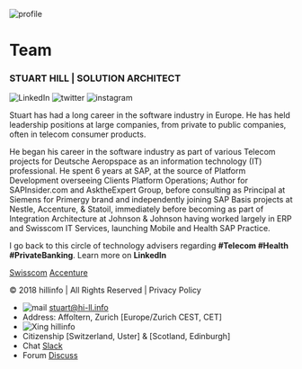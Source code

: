 ![profile](https://lh6.googleusercontent.com/uqw176ozxtR99m-F1rEVEHNjafuDEljhkC0ctusjlGvHogTRU0hawpey4Bs=w40)
# Team

### STUART HILL | SOLUTION ARCHITECT
![LinkedIn](https://lh5.googleusercontent.com/-bTfap3my7W4NXJgh20bQin-Q3W1PGUS-xuw5B3PuuRjoG5Ov8khzqiSfvs=w50) 
![twitter](https://lh5.googleusercontent.com/a22yI-6dVlUoNbGd1_PYNa9lvKpaYWYD_AxYHaE5W7Ry1nnXi4L9ldV6qk8=w50)
![instagram](https://lh5.googleusercontent.com/n777S_0bN5E_hMmetDXC2vgMCEe1Y-fE0-xmmxUIr2noRm_YjkHLwjYWv-I=w50) 

Stuart has had a long career in the software industry in Europe. He has held leadership positions at large companies, from private to public companies, often in telecom consumer products.

He began his career in the software industry as part of various Telecom projects for Deutsche Aeropspace as an information technology (IT) professional. He spent 6 years at SAP, at the source of Platform Development overseeing Clients Platform Operations; Author for SAPInsider.com and AsktheExpert Group, before consulting as Principal at Siemens for Primergy brand and independently joining SAP Basis projects at Nestle, Accenture, & Statoil, immediately before becoming as part of Integration Architecture at Johnson & Johnson having worked largely in ERP and Swisscom IT Services, launching Mobile and Health SAP Practice.

I go back to this circle of technology advisers regarding **#Telecom #Health #PrivateBanking**. Learn more on  **LinkedIn**

[Swisscom](https://media.licdn.com/dms/image/C4E0BAQE_tMd_dRgIzQ/company-logo_100_100/0?e=1542844800&v=beta&t=m1HwNcWFbSqSArOxlEXo3FVv61Zbry7c61-gy3FewDA)
[Accenture](https://media.licdn.com/dms/image/C4E0BAQE_tMd_dRgIzQ/company-logo_100_100/0?e=1542844800&v=beta&t=m1HwNcWFbSqSArOxlEXo3FVv61Zbry7c61-gy3FewDA)

© 2018 hillinfo | All Rights Reserved | Privacy Policy

- ![mail](https://lh6.googleusercontent.com/Qhi7XFcsQ_j4x8V_HaOdsyESNTDSYk5QaAxXGB4tzHGkV8hjBnW5ik63miQ=w50) stuart@hi-ll.info
- Address: Affoltern, Zurich [Europe/Zurich CEST, CET] 
- ![Xing](https://lh3.googleusercontent.com/P1KsEu_g3n7YaeQNOUnu2t8RS5_4nrTHdt_PSik5GhPSCIivD1DbeLnAnY8=w50) hillinfo
- Citizenship [Switzerland, Uster] & [Scotland, Edinburgh]
- Chat [Slack](http://hi-llinfo.slack.com)
- Forum [Discuss](http://discuss.hillinfo.io)

